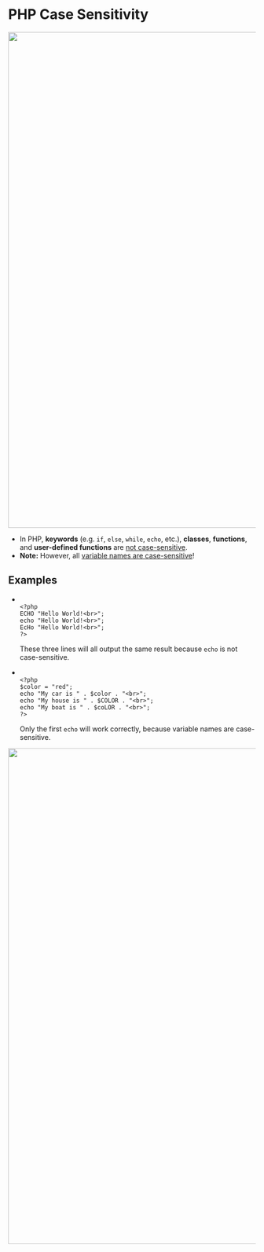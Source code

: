 <h1>PHP Case Sensitivity</h1>

<img src="https://user-images.githubusercontent.com/74038190/212284115-f47cd8ff-2ffb-4b04-b5bf-4d1c14c0247f.gif" width="1010">

<ul>
  <li>In PHP, <strong>keywords</strong> (e.g. <code>if</code>, <code>else</code>, <code>while</code>, <code>echo</code>, etc.), <strong>classes</strong>, <strong>functions</strong>, and <strong>user-defined functions</strong> are <u>not case-sensitive</u>.</li>
  <li><strong>Note:</strong> However, all <u>variable names are case-sensitive</u>!</li>
</ul>

<h2>Examples</h2>
<ul>
  <li>
  <pre><code>
&lt;?php
ECHO "Hello World!&lt;br&gt;";
echo "Hello World!&lt;br&gt;";
EcHo "Hello World!&lt;br&gt;";
?&gt;
</code></pre> 
  </li>
These three lines will all output the same result because <code>echo</code> is not case-sensitive.
  <li>
    <pre><code>
&lt;?php
$color = "red";
echo "My car is " . $color . "&lt;br&gt;";
echo "My house is " . $COLOR . "&lt;br&gt;";
echo "My boat is " . $coLOR . "&lt;br&gt;";
?&gt;
</code></pre>
  </li>
Only the first <code>echo</code> will work correctly, because variable names are case-sensitive.
</ul>


<img src="https://user-images.githubusercontent.com/74038190/212284115-f47cd8ff-2ffb-4b04-b5bf-4d1c14c0247f.gif" width="1010">
